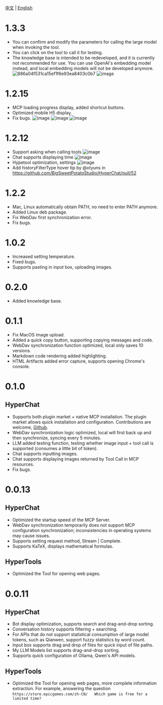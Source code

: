 [中文](ChangeLog.zh.md) | [English](ChangeLog.md)


# 1.3.3

* You can confirm and modify the parameters for calling the large model when invoking the tool.
* You can click on the tool to call it for testing.
* The knowledge base is intended to be redeveloped, and it is currently not recommended for use. You can use OpenAI's embedding model instead, and local embedding models will not be developed anymore.
![886a04f531ca15ef1f6e93ea8403c0b7](https://github.com/user-attachments/assets/7c6eb1d4-7ba1-430b-8fca-18023f7dadd3)
![image](https://github.com/user-attachments/assets/fc87b507-8427-4157-a0f9-78d141299151)

# 1.2.15

* MCP loading progress display, added shortcut buttons.
* Optimized mobile H5 display.
* Fix bugs.
![image](https://github.com/user-attachments/assets/1c60e98f-f57b-4a38-9464-c7548c09cc3c)
![image](https://github.com/user-attachments/assets/d8ba028d-d091-40f3-82bb-40e6f6ba10de)
![image](https://github.com/user-attachments/assets/f53652cd-07f4-4f98-89d5-865213dc3fb5)

# 1.2.12

* Support asking when calling tools ![image](https://github.com/user-attachments/assets/11c03c92-399e-457e-8000-ff00c3c1e059)
* Chat supports displaying time ![image](https://github.com/user-attachments/assets/dba7bf09-99a1-46bd-9c94-052d18469b96)
* Hypetool optimization, settings ![image](https://github.com/user-attachments/assets/cfc2c8e5-f7e7-4078-aaff-240b567f47c5)
* Add historyFilterType hover tip by @xtyuns in https://github.com/BigSweetPotatoStudio/HyperChat/pull/52

# 1.2.2

* Mac, Linux automatically obtain PATH, no need to enter PATH anymore.
* Added Linux deb package.
* Fix WebDav first synchronization error.
* Fix bugs.

# 1.0.2

* Increased setting temperature.
* Fixed bugs.
* Supports pasting in input box, uploading images.

# 0.2.0

* Added knowledge base.

# 0.1.1

* Fix MacOS image upload.
* Added a quick copy button, supporting copying messages and code.
* WebDav synchronization function optimized, local only saves 10 versions.
* Markdown code rendering added highlighting.
* HTML Artifacts added error capture, supports opening Chrome's console.

# 0.1.0

## HyperChat

* Supports both plugin market + native MCP installation. The plugin market allows quick installation and configuration. Contributions are welcome, [Github](https://github.com/BigSweetPotatoStudio/HyperChatMCP).
* WebDav synchronization logic optimized, local will first back up and then synchronize, syncing every 5 minutes.
* LLM added testing function, testing whether image input + tool call is supported (consumes a little bit of token).
* Chat supports inputting images.
* Chat supports displaying images returned by Tool Call in MCP resources.
* Fix bugs.

# 0.0.13

## HyperChat

* Optimized the startup speed of the MCP Server.
* WebDav synchronization temporarily does not support MCP configuration synchronization; inconsistencies in operating systems may cause issues.
* Supports setting request method, Stream | Complete.
* Supports KaTeX, displays mathematical formulas.

## HyperTools

* Optimized the Tool for opening web pages.

# 0.0.11

## HyperChat

* Bot display optimization, supports search and drag-and-drop sorting.
* Conversation history supports filtering + searching.
* For APIs that do not support statistical consumption of large model tokens, such as Qianwen, support fuzzy statistics by word count.
* Input box supports drag and drop of files for quick input of file paths.
* My LLM Models list supports drag-and-drop sorting.
* Supports quick configuration of Ollama, Qwen's API models.

## HyperTools

* Optimized the Tool for opening web pages, more complete information extraction. For example, answering the question `https://store.epicgames.com/zh-CN/   Which game is free for a limited time?`